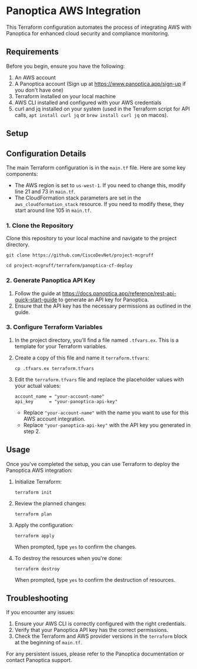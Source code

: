 # Panoptica AWS Integration

This Terraform configuration automates the process of integrating AWS with Panoptica for enhanced cloud security and compliance monitoring.

## Requirements

Before you begin, ensure you have the following:

1. An AWS account
2. A Panoptica account (Sign up at https://www.panoptica.app/sign-up if you don't have one)
3. Terraform installed on your local machine
4. AWS CLI installed and configured with your AWS credentials
5. curl and jq installed on your system (used in the Terraform script for API calls, `apt install curl jq` or `brew install curl jq` on macos).

## Setup

## Configuration Details

The main Terraform configuration is in the `main.tf` file. Here are some key components:

- The AWS region is set to `us-west-1`. If you need to change this, modify line 21 and 73 in `main.tf`.
- The CloudFormation stack parameters are set in the `aws_cloudformation_stack` resource. If you need to modify these, they start around line 105 in `main.tf`.

### 1. Clone the Repository

Clone this repository to your local machine and navigate to the project directory.

```
git clone https://github.com/CiscoDevNet/project-mcgruff

cd project-mcgruff/terraform/panoptica-cf-deploy
```


### 2. Generate Panoptica API Key

1. Follow the guide at https://docs.panoptica.app/reference/rest-api-quick-start-guide to generate an API key for Panoptica.
2. Ensure that the API key has the necessary permissions as outlined in the guide.

### 3. Configure Terraform Variables

1. In the project directory, you'll find a file named `.tfvars.ex`. This is a template for your Terraform variables.
2. Create a copy of this file and name it `terraform.tfvars`:

   ```
   cp .tfvars.ex terraform.tfvars
   ```

3. Edit the `terraform.tfvars` file and replace the placeholder values with your actual values:

   ```
   account_name = "your-account-name"
   api_key      = "your-panoptica-api-key"
   ```

   - Replace `"your-account-name"` with the name you want to use for this AWS account integration.
   - Replace `"your-panoptica-api-key"` with the API key you generated in step 2.

## Usage

Once you've completed the setup, you can use Terraform to deploy the Panoptica AWS integration:

1. Initialize Terraform:

   ```
   terraform init
   ```

2. Review the planned changes:

   ```
   terraform plan
   ```

3. Apply the configuration:

   ```
   terraform apply
   ```

   When prompted, type `yes` to confirm the changes.

4. To destroy the resources when you're done:

   ```
   terraform destroy
   ```

   When prompted, type `yes` to confirm the destruction of resources.

## Troubleshooting

If you encounter any issues:

1. Ensure your AWS CLI is correctly configured with the right credentials.
2. Verify that your Panoptica API key has the correct permissions.
3. Check the Terraform and AWS provider versions in the `terraform` block at the beginning of `main.tf`.

For any persistent issues, please refer to the Panoptica documentation or contact Panoptica support.